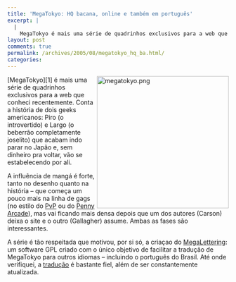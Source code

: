```yaml
---
title: 'MegaTokyo: HQ bacana, online e também em português'
excerpt: |
  |
    MegaTokyo é mais uma série de quadrinhos exclusivos para a web que conheci recentemente. Conta a história de dois geeks americanos: Piro (o introvertido) e Largo (o beberrão completamente joselito) que acabam indo parar no Japão e, sem dinheiro...
layout: post
comments: true
permalink: /archives/2005/08/megatokyo_hq_ba.html/
categories:
---
```

<img title="megatokyo.png" src="//chester.me/archives/img/megatokyo.png" width="300" height="300" align="right" />
[MegaTokyo][1] é mais uma série de quadrinhos exclusivos para a web que conheci recentemente. Conta a história de dois geeks americanos: Piro (o introvertido) e Largo (o beberrão completamente joselito) que acabam indo parar no Japão e, sem dinheiro pra voltar, vão se estabelecendo por ali.

A influência de mangá é forte, tanto no desenho quanto na história &#8211; que começa um pouco mais na linha de gags (no estilo do [PvP][2] ou do [Penny Arcade][3]), mas vai ficando mais densa depois que um dos autores (Carson) deixa o site e o outro (Gallagher) assume. Ambas as fases são interessantes.

A série é tão respeitada que motivou, por si só, a criaçao do [MegaLettering][4]: um software GPL criado com o único objetivo de facilitar a tradução de MegaTokyo para outros idiomas &#8211; incluindo o português do Brasil. Até onde verifiquei, a [tradução][5] é bastante fiel, além de ser constantemente atualizada.

 [1]: http://www.megatokyo.com
 [2]: http://www.pvponline.com
 [3]: http://www.penny-arcade.com/
 [4]: http://freshmeat.net/projects/megalettering/
 [5]: http://www.megatokyo.it/?lang=pt
